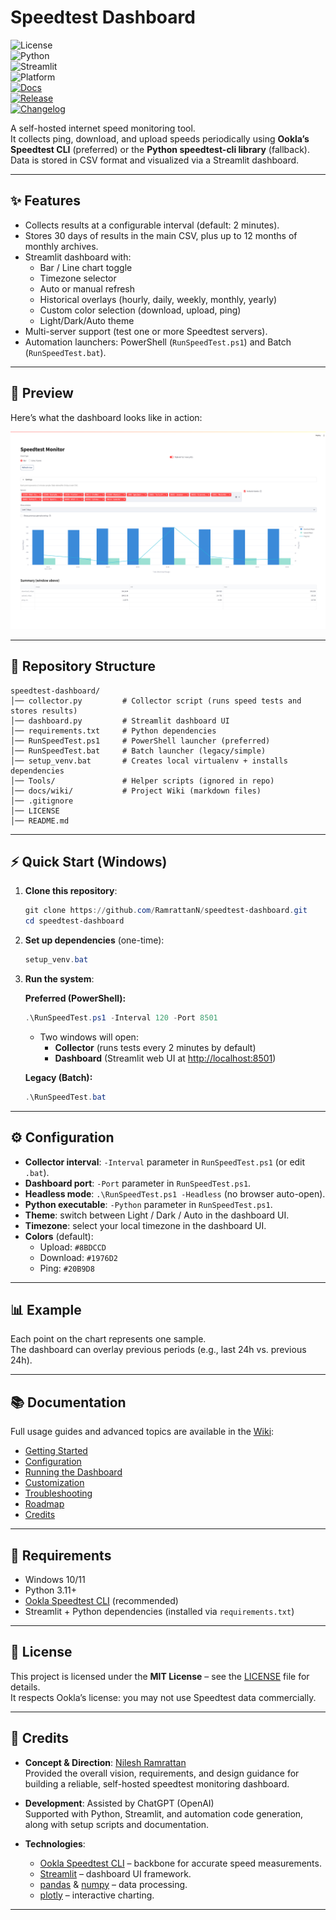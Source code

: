 # Speedtest Dashboard  

![License](https://img.shields.io/badge/License-MIT-blue.svg)  
![Python](https://img.shields.io/badge/Python-3.11%2B-blue)  
![Streamlit](https://img.shields.io/badge/Streamlit-Dashboard-FF4B4B)  
![Platform](https://img.shields.io/badge/Platform-Windows%2010%2F11-lightgrey)  
[![Docs](https://img.shields.io/badge/Docs-Wiki-blue)](docs/wiki/SUMMARY.md)  
[![Release](https://img.shields.io/github/v/release/RamrattanN/speedtest-dashboard?sort=semver)](https://github.com/RamrattanN/speedtest-dashboard/releases)  
[![Changelog](https://img.shields.io/badge/Changelog-md-blue)](CHANGELOG.md)

A self-hosted internet speed monitoring tool.  
It collects ping, download, and upload speeds periodically using **Ookla’s Speedtest CLI** (preferred) or the **Python speedtest-cli library** (fallback).  
Data is stored in CSV format and visualized via a Streamlit dashboard.

---

## ✨ Features
- Collects results at a configurable interval (default: 2 minutes).
- Stores 30 days of results in the main CSV, plus up to 12 months of monthly archives.
- Streamlit dashboard with:
  - Bar / Line chart toggle
  - Timezone selector
  - Auto or manual refresh
  - Historical overlays (hourly, daily, weekly, monthly, yearly)
  - Custom color selection (download, upload, ping)
  - Light/Dark/Auto theme
- Multi-server support (test one or more Speedtest servers).
- Automation launchers: PowerShell (`RunSpeedTest.ps1`) and Batch (`RunSpeedTest.bat`).

---

## 📸 Preview
Here’s what the dashboard looks like in action:

![Speedtest Dashboard Screenshot](assets/dashboard_preview.png)

---

## 📂 Repository Structure
```
speedtest-dashboard/
│── collector.py         # Collector script (runs speed tests and stores results)
│── dashboard.py         # Streamlit dashboard UI
│── requirements.txt     # Python dependencies
│── RunSpeedTest.ps1     # PowerShell launcher (preferred)
│── RunSpeedTest.bat     # Batch launcher (legacy/simple)
│── setup_venv.bat       # Creates local virtualenv + installs dependencies
│── Tools/               # Helper scripts (ignored in repo)
│── docs/wiki/           # Project Wiki (markdown files)
│── .gitignore
│── LICENSE
│── README.md
```

---

## ⚡ Quick Start (Windows)

1. **Clone this repository**:
   ```powershell
   git clone https://github.com/RamrattanN/speedtest-dashboard.git
   cd speedtest-dashboard
   ```

2. **Set up dependencies** (one-time):
   ```powershell
   setup_venv.bat
   ```

3. **Run the system**:

   **Preferred (PowerShell):**
   ```powershell
   .\RunSpeedTest.ps1 -Interval 120 -Port 8501
   ```
   - Two windows will open:
     - **Collector** (runs tests every 2 minutes by default)
     - **Dashboard** (Streamlit web UI at [http://localhost:8501](http://localhost:8501))

   **Legacy (Batch):**
   ```powershell
   .\RunSpeedTest.bat
   ```

---

## ⚙️ Configuration

- **Collector interval**: `-Interval` parameter in `RunSpeedTest.ps1` (or edit `.bat`).  
- **Dashboard port**: `-Port` parameter in `RunSpeedTest.ps1`.  
- **Headless mode**: `.\RunSpeedTest.ps1 -Headless` (no browser auto-open).  
- **Python executable**: `-Python` parameter in `RunSpeedTest.ps1`.  
- **Theme**: switch between Light / Dark / Auto in the dashboard UI.  
- **Timezone**: select your local timezone in the dashboard UI.  
- **Colors** (default):
  - Upload: `#8BDCCD`
  - Download: `#1976D2`
  - Ping: `#20B9D8`

---

## 📊 Example
Each point on the chart represents one sample.  
The dashboard can overlay previous periods (e.g., last 24h vs. previous 24h).

---

## 📚 Documentation

Full usage guides and advanced topics are available in the [Wiki](docs/wiki/SUMMARY.md):

- [Getting Started](docs/wiki/Getting-Started.md)
- [Configuration](docs/wiki/Configuration.md)
- [Running the Dashboard](docs/wiki/Running-the-Dashboard.md)
- [Customization](docs/wiki/Customization.md)
- [Troubleshooting](docs/wiki/Troubleshooting.md)
- [Roadmap](docs/wiki/Roadmap.md)
- [Credits](docs/wiki/Credits.md)

---

## 🔧 Requirements
- Windows 10/11  
- Python 3.11+  
- [Ookla Speedtest CLI](https://www.speedtest.net/apps/cli) (recommended)  
- Streamlit + Python dependencies (installed via `requirements.txt`)

---

## 📝 License
This project is licensed under the **MIT License** – see the [LICENSE](LICENSE) file for details.  
It respects Ookla’s license: you may not use Speedtest data commercially.  

---

## 🙌 Credits

- **Concept & Direction**: [Nilesh Ramrattan](https://github.com/RamrattanN)  
  Provided the overall vision, requirements, and design guidance for building a reliable, self-hosted speedtest monitoring dashboard.

- **Development**: Assisted by ChatGPT (OpenAI)  
  Supported with Python, Streamlit, and automation code generation, along with setup scripts and documentation.

- **Technologies**:
  - [Ookla Speedtest CLI](https://www.speedtest.net/apps/cli) – backbone for accurate speed measurements.
  - [Streamlit](https://streamlit.io) – dashboard UI framework.
  - [pandas](https://pandas.pydata.org) & [numpy](https://numpy.org) – data processing.
  - [plotly](https://plotly.com/python/) – interactive charting.

---
